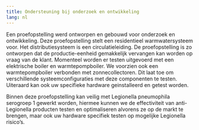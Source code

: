 ```yaml
---
title: Ondersteuning bij onderzoek en ontwikkeling
lang: nl
---
```

Een proefopstelling werd ontworpen en gebouwd voor onderzoek en ontwikkeling. Deze proefopstelling stelt een residentieel warmwatersysteem voor. Het distributiesysteem is een circulatieleiding. De proefopstelling is zo ontworpen dat de productie-eenheid gemakkelijk vervangen kan worden op vraag van de klant. Momenteel worden er testen uitgevoerd met een elektrische boiler en warmtepompboiler. We voorzien ook een warmtepompboiler verbonden met zonnecollectoren. Dit laat toe om verschillende systeemconfiguraties met deze componenten te testen. Uiteraard kan ook uw specifieke hardware geinstalleerd en getest worden.

Binnen deze proefopstelling kan veilig met Legionella pneumophila serogroep 1 gewerkt worden, hiermee kunnen we de effectiviteit van anti-Legionella producten testen en optimaliseren alvorens ze op de markt te brengen, maar ook uw hardware specifiek testen op mogelijke Legionella risico’s.